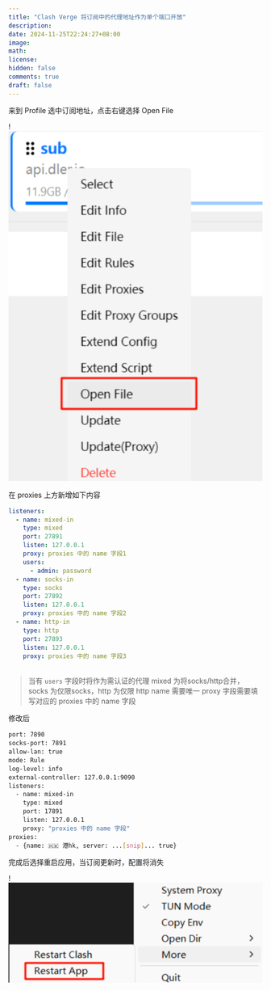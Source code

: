 ```yaml
---
title: "Clash Verge 将订阅中的代理地址作为单个端口开放"
description: 
date: 2024-11-25T22:24:27+08:00
image: 
math: 
license: 
hidden: false
comments: true
draft: false
---
```


来到 Profile 选中订阅地址，点击右键选择 Open File

!![Image Description](/images/Pasted%20image%2020241130213818.png)

在 proxies 上方新增如下内容
```yaml
listeners:
  - name: mixed-in
    type: mixed
    port: 27891
    listen: 127.0.0.1
    proxy: proxies 中的 name 字段1
    users: 
	  - admin: password 
  - name: socks-in
    type: socks
    port: 27892
    listen: 127.0.0.1
    proxy: proxies 中的 name 字段2
  - name: http-in
    type: http
    port: 27893
    listen: 127.0.0.1
    proxy: proxies 中的 name 字段3
    
```
> 当有 `users` 字段时将作为需认证的代理
> mixed 为将socks/http合并，socks 为仅限socks，http 为仅限 http
> name 需要唯一
> proxy 字段需要填写对应的 proxies 中的 name 字段


修改后
```bash
port: 7890
socks-port: 7891
allow-lan: true
mode: Rule
log-level: info
external-controller: 127.0.0.1:9090
listeners:
  - name: mixed-in
    type: mixed
    port: 17891
    listen: 127.0.0.1
    proxy: "proxies 中的 name 字段"
proxies:
  - {name: 🇭🇰 港hk, server: ...[snip]... true}
```

完成后选择重启应用，当订阅更新时，配置将消失

!![Image Description](/images/Pasted%20image%2020241130213828.png)

 